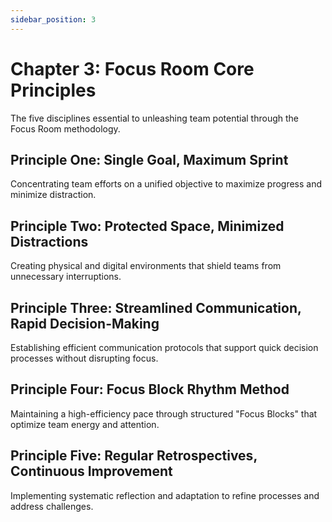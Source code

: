 ```yaml
---
sidebar_position: 3
---
```


# Chapter 3: Focus Room Core Principles

The five disciplines essential to unleashing team potential through the Focus Room methodology.

## Principle One: Single Goal, Maximum Sprint

Concentrating team efforts on a unified objective to maximize progress and minimize distraction.

## Principle Two: Protected Space, Minimized Distractions

Creating physical and digital environments that shield teams from unnecessary interruptions.

## Principle Three: Streamlined Communication, Rapid Decision-Making

Establishing efficient communication protocols that support quick decision processes without disrupting focus.

## Principle Four: Focus Block Rhythm Method

Maintaining a high-efficiency pace through structured "Focus Blocks" that optimize team energy and attention.

## Principle Five: Regular Retrospectives, Continuous Improvement

Implementing systematic reflection and adaptation to refine processes and address challenges. 